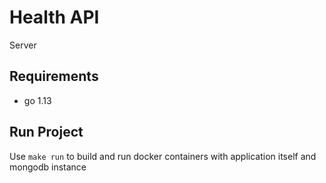 # Health API

Server

## Requirements

- go 1.13

## Run Project

Use `make run` to build and run docker containers with application itself and mongodb instance
